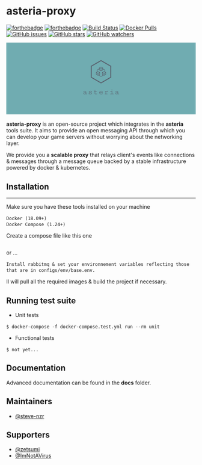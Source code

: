 # asteria-proxy
[![forthebadge](https://forthebadge.com/images/badges/built-by-developers.svg)](https://forthebadge.com)
[![forthebadge](https://forthebadge.com/images/badges/made-with-go.svg)](https://forthebadge.com)
[![Build Status](https://travis-ci.org/steve-nzr/asteria-proxy.svg?branch=master)](https://travis-ci.org/steve-nzr/asteria-proxy)
[![Docker Pulls](https://img.shields.io/docker/pulls/asteriatools/proxy.svg)](https://hub.docker.com/r/asteriatools/proxy/)
[![GitHub issues](https://img.shields.io/github/issues/steve-nzr/asteria-proxy.svg)](https://github.com/steve-nzr/asteria-proxy/issues)
[![GitHub stars](https://img.shields.io/github/stars/steve-nzr/asteria-proxy.svg?style=social&label=Star)](https://github.com/steve-nzr/asteria-proxy)
[![GitHub watchers](https://img.shields.io/github/watchers/steve-nzr/asteria-proxy.svg?style=social&label=Watchers)](https://github.com/steve-nzr/asteria-proxy)

<p align="center">
  <img src="https://raw.githubusercontent.com/steve-nzr/asteria-proxy/master/assets/banner.png" />
</p>

**asteria-proxy** is an open-source project which integrates in the **asteria** tools suite.
It aims to provide an open messaging API through which you can develop your game servers without worrying about the networking layer.

We provide you a **scalable proxy** that relays client's events like connections & messages through a message queue backed by a stable infrastructure powered by docker & kubernetes.

## Installation
---
Make sure you have these tools installed on your machine
```
Docker (18.09+)
Docker Compose (1.24+)
```

Create a compose file like this one
```sh

```

or ...
```
Install rabbitmq & set your environnement variables reflecting those that are in configs/env/base.env.
```

Il will pull all the required images & build the project if necessary.

## Running test suite
- Unit tests
```
$ docker-compose -f docker-compose.test.yml run --rm unit
```
- Functional tests
```
$ not yet...
```

## Documentation
Advanced documentation can be found in the **docs** folder.

## Maintainers
- [@steve-nzr](https://github.com/steve-nzr)

## Supporters
- [@zetsumi](https://github.com/zetsumi)
- [@ImNotAVirus](https://github.com/ImNotAVirus)
